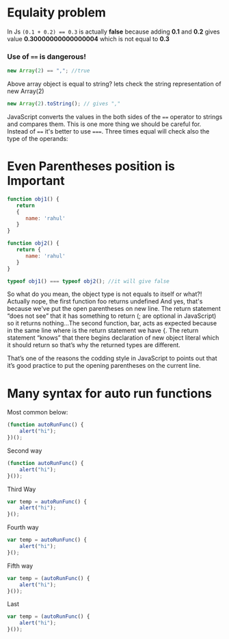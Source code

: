 # Equlaity problem
In Js `(0.1 + 0.2) == 0.3` is actually **false** because adding **0.1** and **0.2** gives value **0.30000000000000004** which is not equal to **0.3**

### Use of `==` is dangerous!

```javascript
new Array(2) == ","; //true
```
Above array object is equal to string? 
lets check the string representation  of new Array(2)
```javascript
new Array(2).toString(); // gives ","
```
JavaScript converts the values in the both sides of the `==` operator to strings and compares them. This is one more thing we should be careful for. Instead of `==` it's better to use `===`. Three times equal will check also the type of the operands:



# Even Parentheses position is Important
```javascript
function obj1() {
   return
   {
      name: 'rahul'
   }
}

function obj2() {
   return {
      name: 'rahul'
   }
}

typeof obj1() === typeof obj2(); //it will give false
```

So what do you mean, the object type is not equals to itself or what?! Actually nope, the first function foo returns undefined And yes, that's because we've put the open parentheses on new line. The return statement “does not see” that it has something to return (; are optional in JavaScript) so it returns nothing…The second function, bar, acts as expected because in the same line where is the return statement we have {. The return statement “knows” that there begins declaration of new object literal which it should return so that’s why the returned types are different.

That’s one of the reasons the codding style in JavaScript to points out that it’s good practice to put the opening parentheses on the current line.

# Many syntax for auto run functions

Most common below:
```javascript
(function autoRunFunc() {
    alert("hi");
})();
```
Second way
```javascript
(function autoRunFunc() {
    alert("hi");
}());
```
Third Way
```javascript
var temp = autoRunFunc() {
    alert("hi");
}();
```

Fourth way
```javascript
var temp = autoRunFunc() {
    alert("hi");
}();
```
Fifth way
```javascript
var temp = (autoRunFunc() {
    alert("hi");
}());
```
Last
```javascript
var temp = (autoRunFunc() {
    alert("hi");
}());
```


